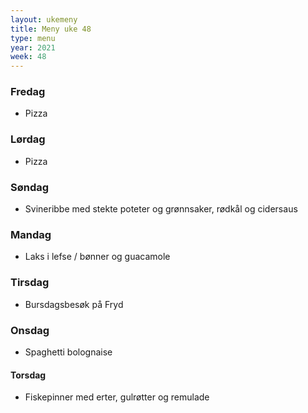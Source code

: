 ```yaml
---
layout: ukemeny
title: Meny uke 48
type: menu
year: 2021
week: 48
---
```


### Fredag

- Pizza

### Lørdag

- Pizza

### Søndag

- Svineribbe med stekte poteter og grønnsaker, rødkål og cidersaus

### Mandag

- Laks i lefse / bønner og guacamole

### Tirsdag

- Bursdagsbesøk på Fryd

### Onsdag

- Spaghetti bolognaise

#### Torsdag

- Fiskepinner med erter, gulrøtter og remulade